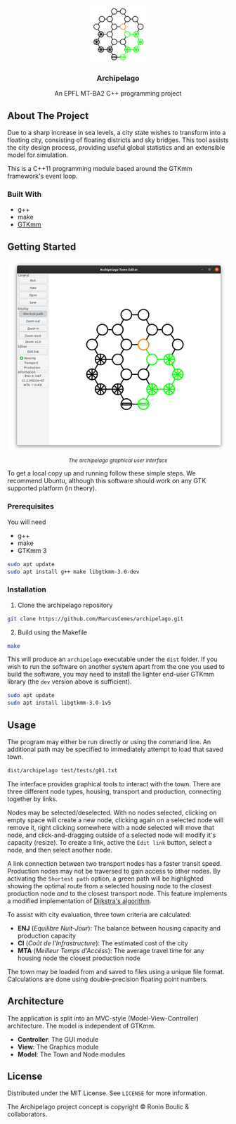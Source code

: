 <!-- PROJECT LOGO -->
<br />
<p align="center">
  <a href="https://github.com/MarcusCemes/archipelago">
    <img src="assets/town.png" alt="Logo" width="128">
  </a>

  <h3 align="center">Archipelago</h3>

  <p align="center">
    An EPFL MT-BA2 C++ programming project
  </p>
</p>

<!-- ABOUT THE PROJECT -->
## About The Project

Due to a sharp increase in sea levels, a city state wishes to transform into a floating city, consisting of floating districts and sky bridges. This tool assists the city design process, providing useful global statistics and an extensible model for simulation.

This is a C++11 programming module based around the GTKmm framework's event loop.

### Built With

* g++
* make
* [GTKmm](https://gtkmm.org/en/)


<!-- GETTING STARTED -->
## Getting Started

<p align="center">
  <img src="assets/interface.png" alt="Interface" width="512">
  <br />
  <sub><i>The archipelago graphical user interface</i></sub>
  <br />
</p>

To get a local copy up and running follow these simple steps. We recommend Ubuntu, although this software should work on any GTK supported platform (in theory).

### Prerequisites

You will need
* g++
* make
* GTKmm 3
```sh
sudo apt update
sudo apt install g++ make libgtkmm-3.0-dev
```

### Installation

1. Clone the archipelago repository
```sh
git clone https://github.com/MarcusCemes/archipelago.git
```
2. Build using the Makefile
```sh
make
```

This will produce an `archipelago` executable under the `dist` folder. If you wish to run the software on another system apart from the one you used to build the software, you may need to install the lighter end-user GTKmm library (the `dev` version above is sufficient).

```sh
sudo apt update
sudo apt install libgtkmm-3.0-1v5
```

<!-- USAGE EXAMPLES -->
## Usage

The program may either be run directly or using the command line. An additional path may be specified to immediately attempt to load that saved town.

```sh
dist/archipelago test/tests/g01.txt
```

The interface provides graphical tools to interact with the town. There are three different node types, housing, transport and production, connecting together by links.

Nodes may be selected/deselected. With no nodes selected, clicking on empty space will create a new node, clicking again on a selected node will remove it, right clicking somewhere with a node selected will move that node, and click-and-dragging outside of a selected node will modify it's capacity (resize). To create a link, active the `Edit link` button, select a node, and then select another node.

A link connection between two transport nodes has a faster transit speed. Production nodes may not be traversed to gain access to other nodes. By activating the `Shortest path` option, a green path will be highlighted showing the optimal route from a selected housing node to the closest production node *and* to the closest transport node. This feature implements a modified implementation of [Dijkstra's algorithm](https://en.wikipedia.org/wiki/Dijkstra%27s_algorithm).

To assist with city evaluation, three town criteria are calculated:

- **ENJ** (*Equilibre Nuit-Jour*): The balance between housing capacity and production capacity
- **CI** (*Coût de l'Infrastructure*): The estimated cost of the city
- **MTA** (*Meilleur Temps d'Accèss*): The average travel time for any housing node the closest production node

The town may be loaded from and saved to files using a unique file format. Calculations are done using double-precision floating point numbers.

## Architecture

The application is split into an MVC-style (Model-View-Controller) architecture. The model is independent of GTKmm.

- **Controller**: The GUI module
- **View**: The Graphics module
- **Model**: The Town and Node modules

<!-- LICENSE -->
## License

Distributed under the MIT License. See `LICENSE` for more information.

The Archipelago project concept is copyright © Ronin Boulic & collaborators.
